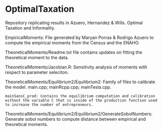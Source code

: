 # OptimalTaxation


Repository replicating results in Azuero, Hernandez & Wills. Optimal Taxation and Informality. 


EmpiricalMoments: File generated by Maryan Porras & Rodrigo Azuero to compute the empirical moments from the Census and the ENAHO. 

TheoreticalMoments/Readme.txt file contains updates on fitting the theoretical moment to the data. 

TheoreticalMoments/Jacobian.R: Sensitivity analysis of moments with respect to parameter seleciton. 

TheoreticalMoments/Equilibrium2/Equilibrium2: Family of files to calibrate the model. main.cpp; mainRcpp.cpp; mainTesla.cpp. 
    

    mainSansC_prod: Contains the equilibrium computation and calibration without the variable C that is inside of the production function used to increase the number of entrepreneurs. 

TheoreticalMoments/Equilibrium2/Equilibrium2/GenerateSobolNumbers: Generate sobol numbers to compute distance between empirical and theoretical moments. 